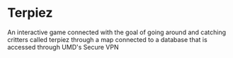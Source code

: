 # Terpiez
An interactive game connected with the goal of going around and catching critters called terpiez through a map connected to a database that is accessed through UMD's Secure VPN
